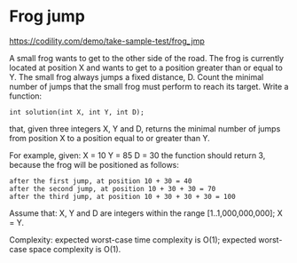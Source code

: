 Frog jump
===========

https://codility.com/demo/take-sample-test/frog_jmp

A small frog wants to get to the other side of the road. The frog is currently located at position X and wants to get to a position greater than or equal to Y. The small frog always jumps a fixed distance, D.
Count the minimal number of jumps that the small frog must perform to reach its target.
Write a function:
	
	int solution(int X, int Y, int D);
	
that, given three integers X, Y and D, returns the minimal number of jumps from position X to a position equal to or greater than Y.

For example, given:
	X = 10
	Y = 85
	D = 30
the function should return 3, because the frog will be positioned as follows:

	after the first jump, at position 10 + 30 = 40
	after the second jump, at position 10 + 30 + 30 = 70
	after the third jump, at position 10 + 30 + 30 + 30 = 100

Assume that:
	X, Y and D are integers within the range [1..1,000,000,000];
	X = Y.

Complexity:
	expected worst-case time complexity is O(1);
	expected worst-case space complexity is O(1).